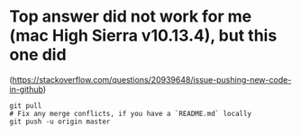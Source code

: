 # Top answer did not work for me (mac High Sierra v10.13.4), but this one did
(https://stackoverflow.com/questions/20939648/issue-pushing-new-code-in-github)
```
git pull
# Fix any merge conflicts, if you have a `README.md` locally
git push -u origin master
```

